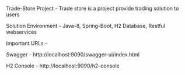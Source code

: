 Trade-Store Project - 
Trade store is a project provide trading solution to users

Solution Environment - 
Java-8, Spring-Boot, H2 Database, Restful webservices

Important URLs - 


Swagger - http://localhost:9090/swagger-ui/index.html

H2 Console - http://localhost:9090/h2-console